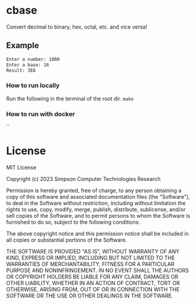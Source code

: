 # cbase
Convert decimal to binary, hex, octal, etc. and vice versa!

## Example
```bash
Enter a number: 1000
Enter a base: 16
Result: 3E8
```

### How to run locally
Run the following in the terminal of the root dir.
`make`

### How to run with docker
``

# License
MIT License

Copyright (c) 2023 Simpson Computer Technologies Research

Permission is hereby granted, free of charge, to any person obtaining a copy
of this software and associated documentation files (the "Software"), to deal
in the Software without restriction, including without limitation the rights
to use, copy, modify, merge, publish, distribute, sublicense, and/or sell
copies of the Software, and to permit persons to whom the Software is
furnished to do so, subject to the following conditions:

The above copyright notice and this permission notice shall be included in all
copies or substantial portions of the Software.

THE SOFTWARE IS PROVIDED "AS IS", WITHOUT WARRANTY OF ANY KIND, EXPRESS OR
IMPLIED, INCLUDING BUT NOT LIMITED TO THE WARRANTIES OF MERCHANTABILITY,
FITNESS FOR A PARTICULAR PURPOSE AND NONINFRINGEMENT. IN NO EVENT SHALL THE
AUTHORS OR COPYRIGHT HOLDERS BE LIABLE FOR ANY CLAIM, DAMAGES OR OTHER
LIABILITY, WHETHER IN AN ACTION OF CONTRACT, TORT OR OTHERWISE, ARISING FROM,
OUT OF OR IN CONNECTION WITH THE SOFTWARE OR THE USE OR OTHER DEALINGS IN THE
SOFTWARE.
